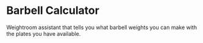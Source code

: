 # Barbell Calculator
Weightroom assistant that tells you what barbell weights you can make with the plates you have available.
